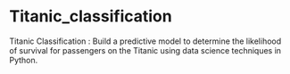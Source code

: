 # Titanic_classification
 Titanic Classification : Build a predictive model to determine the likelihood of survival for passengers on the Titanic using data science techniques in Python.
